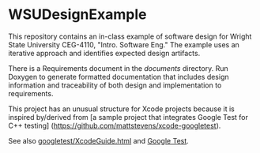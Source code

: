 # WSUDesignExample

This repository contains an in-class example of software design for Wright State University CEG-4110, "Intro. Software Eng." The example uses an iterative approach and identifies expected design artifacts.

There is a Requirements document in the *documents* directory. Run Doxygen to generate formatted documentation that includes design information and traceability of both design and implementation to requirements.

This project has an unusual structure for Xcode projects because it is inspired by/derived from [a sample project that integrates Google Test for C++ testing] (https://github.com/mattstevens/xcode-googletest).

See also [googletest/XcodeGuide.html](https://chenchang.gitbooks.io/googletest_docs/content/googletest/XcodeGuide.html) and [Google Test](https://github.com/google/googletest).
